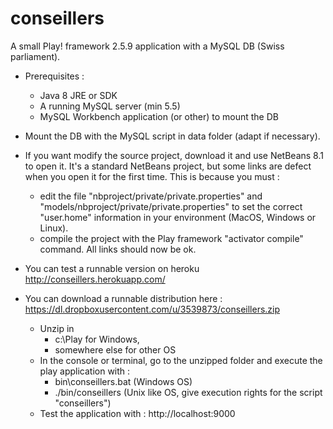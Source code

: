 # conseillers
A small Play! framework 2.5.9 application with a MySQL DB (Swiss parliament).

* Prerequisites :
  * Java 8 JRE or SDK
  * A running MySQL server (min 5.5)
  * MySQL Workbench application (or other) to mount the DB

* Mount the DB with the MySQL script in data folder (adapt if necessary).

* If you want modify the source project, download it and use NetBeans 8.1 to open it. It's a standard NetBeans project, but some links are defect when you open it for the first time. This is because you must :
  * edit the file "nbproject/private/private.properties" and "models/nbproject/private/private.properties" to set the correct "user.home" information in your environment (MacOS, Windows or Linux).
  * compile the project with the Play framework "activator compile" command. All links should now be ok.

* You can test a runnable version on heroku
http://conseillers.herokuapp.com/

* You can download a runnable distribution here :<br>
  https://dl.dropboxusercontent.com/u/3539873/conseillers.zip
  * Unzip in
      * c:\Play for Windows,
      * somewhere else for other OS
  * In the console or terminal, go to the unzipped folder and execute the play application with :
      * bin\conseillers.bat (Windows OS)
      * ./bin/conseillers (Unix like OS, give execution rights for the script "conseillers")
  * Test the application with :
    http://localhost:9000

